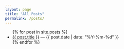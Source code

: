 ```yaml
---
layout: page
title: "All Posts"
permalink: /posts/
---
```

<ul>
  {% for post in site.posts %}
    <li>
      <a href="{{ post.url | relative_url }}">{{ post.title }}</a>
      <span> — {{ post.date | date: "%Y-%m-%d" }}</span>
    </li>
  {% endfor %}
</ul>
